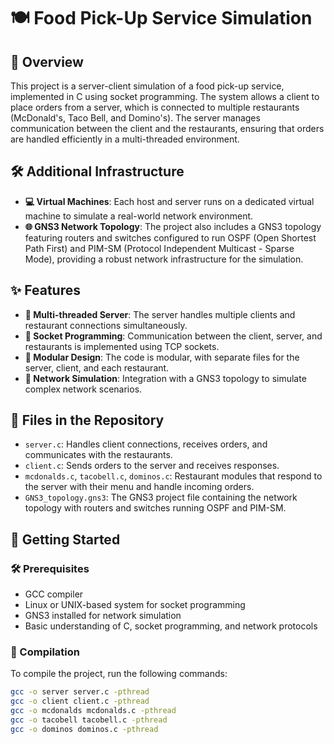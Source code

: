 # 🍽️ Food Pick-Up Service Simulation

## 📝 Overview
This project is a server-client simulation of a food pick-up service, implemented in C using socket programming. The system allows a client to place orders from a server, which is connected to multiple restaurants (McDonald's, Taco Bell, and Domino's). The server manages communication between the client and the restaurants, ensuring that orders are handled efficiently in a multi-threaded environment.

## 🛠️ Additional Infrastructure
- **💻 Virtual Machines**: Each host and server runs on a dedicated virtual machine to simulate a real-world network environment.
- **🌐 GNS3 Network Topology**: The project also includes a GNS3 topology featuring routers and switches configured to run OSPF (Open Shortest Path First) and PIM-SM (Protocol Independent Multicast - Sparse Mode), providing a robust network infrastructure for the simulation.

## ✨ Features
- **🧵 Multi-threaded Server**: The server handles multiple clients and restaurant connections simultaneously.
- **🔌 Socket Programming**: Communication between the client, server, and restaurants is implemented using TCP sockets.
- **🔄 Modular Design**: The code is modular, with separate files for the server, client, and each restaurant.
- **📡 Network Simulation**: Integration with a GNS3 topology to simulate complex network scenarios.

## 📂 Files in the Repository
- `server.c`: Handles client connections, receives orders, and communicates with the restaurants.
- `client.c`: Sends orders to the server and receives responses.
- `mcdonalds.c`, `tacobell.c`, `dominos.c`: Restaurant modules that respond to the server with their menu and handle incoming orders.
- `GNS3_topology.gns3`: The GNS3 project file containing the network topology with routers and switches running OSPF and PIM-SM.

## 🚀 Getting Started

### 🛠️ Prerequisites
- GCC compiler
- Linux or UNIX-based system for socket programming
- GNS3 installed for network simulation
- Basic understanding of C, socket programming, and network protocols

### 🔧 Compilation
To compile the project, run the following commands:

```bash
gcc -o server server.c -pthread
gcc -o client client.c -pthread
gcc -o mcdonalds mcdonalds.c -pthread
gcc -o tacobell tacobell.c -pthread
gcc -o dominos dominos.c -pthread
